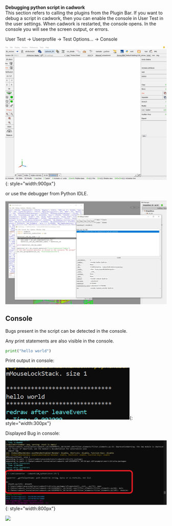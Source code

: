 **Debugging python script in cadwork**<br>
This section refers to calling the plugins from the Plugin Bar.
If you want to debug a script in cadwork, then you can enable the console in User Test in the user settings. When cadwork is restarted, the console opens. 
In the console you will see the screen output, or errors. 

User Test -> Userprofile -> Test Options... -> Console


![GIF](img/console.gif){: style="width:900px"}


or use the debugger from Python IDLE.

![Screenshot](img/debug.jpg)

## Console

Bugs present in the script can be detected in the console. 

Any print statements are also visible in the console. 

```python
print("hello world")
```

Print output in console:

![Screenshot](img/hello.png){: style="width:300px"}


Displayed Bug in console:

![Screenshot](img/console_cw.png){: style="width:800px"}

<noscript>
    <img src="https://analytics.cadwork.ca/ingress/e6b1702b-6224-4e93-94b7-9e4c2cd7ae06/pixel.gif">
</noscript>
<script defer src="https://analytics.cadwork.ca/ingress/e6b1702b-6224-4e93-94b7-9e4c2cd7ae06/script.js"></script>